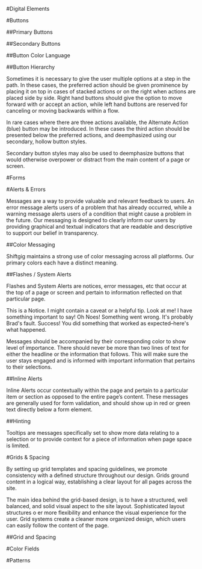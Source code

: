 #Digital Elements

#Buttons

##Primary Buttons

##Secondary Buttons

##Button Color Language

##Button Hierarchy

Sometimes it is necessary to give the user multiple options at a step in the path. In these cases, the preferred action should be given prominence by placing it on top in cases of stacked actions or on the right when actions are placed side by side. Right hand buttons should give the option to move forward with or accept an action, while left hand buttons are reserved for canceling or moving backwards within a flow.

In rare cases where there are three actions available, the Alternate Action (blue) button may be introduced. In these cases the third action should be presented below the preferred actions, and deemphasized using our secondary, hollow button styles.

Secondary button styles may also be used to deemphasize buttons that would otherwise overpower or distract from the main content of a page or screen.

#Forms

#Alerts & Errors

Messages are a way to provide valuable and relevant feedback to users. An error message alerts users of a problem that has already occurred, while a warning message alerts users of a condition that might cause a problem in the future. Our messaging
is designed to clearly inform our users by providing graphical and textual indicators that are readable and descriptive to support our belief in transparency.

##Color Messaging

Shiftgig maintains a strong use of color messaging across all platforms. Our primary colors each have a distinct meaning.

##Flashes / System Alerts

Flashes and System Alerts are notices, error messages, etc that occur at the top of a page or screen and pertain to information reflected on that particular page.

This is a Notice. I might contain a caveat or a helpful tip.
Look at me! I have something important to say!
Oh Noes! Something went wrong. It's probably Brad's fault.
Success! You did something that worked as expected–here's what happened.

Messages should be accompanied by their corresponding color to show level of importance. There should never be more than two lines of text for either the headline or the information that follows. This will make sure the user stays engaged and is informed with important information that pertains to their selections.

##Inline Alerts

Inline Alerts occur contextually within the page and pertain to a particular item or section as opposed to the entire page’s content. These messages are generally used for form validation, and should show up in red or green text directly below a form element.

##Hinting

Tooltips are messages specifically set to show more data relating to a selection or to provide context for a piece of information when page space is limited.

#Grids & Spacing

By setting up grid templates and spacing guidelines, we promote consistency with a defined structure throughout our design. Grids ground content in a logical way, establishing a clear layout for all pages across the site.

The main idea behind the grid-based design, is to have a structured, well balanced, and solid visual aspect to the site layout. Sophisticated layout structures o er more flexibility and enhance the visual experience for the user. Grid systems create a cleaner more organized design, which users can easily follow the content of the page.

##Grid and Spacing


#Color Fields

#Patterns

